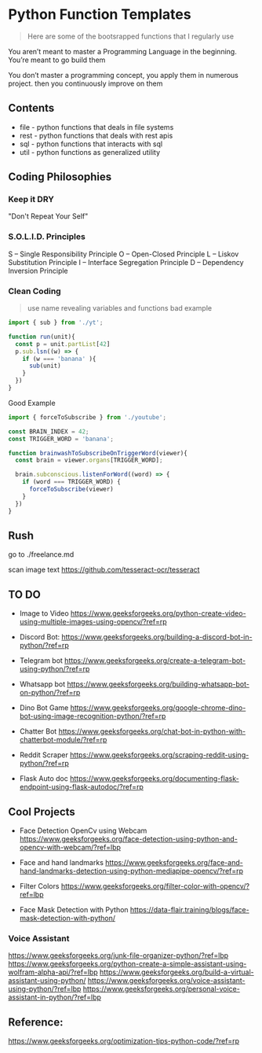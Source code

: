 # Python Function Templates
> Here are some of the bootsrapped functions that I regularly use

You aren’t meant to master a Programming Language in the beginning.
You’re meant to go build them 

You don’t master a programming concept, 
you apply them in numerous project.
then you continuously improve on them

## Contents

- file - python functions that deals in file systems
- rest - python functions that deals with rest apis
- sql - python functions that interacts with sql
- util - python functions as generalized utility 

## Coding Philosophies

### Keep it DRY

"Don't Repeat Your Self"


### S.O.L.I.D. Principles

S – Single Responsibility Principle
O – Open-Closed Principle
L – Liskov Substitution Principle
I – Interface Segregation Principle
D – Dependency Inversion Principle

### Clean Coding 
> use name revealing variables and functions
bad example
```js
import { sub } from './yt';

function run(unit){
  const p = unit.partList[42]
  p.sub.lsn((w) => {
    if (w === 'banana' ){
      sub(unit)
    }
  })
}
```

Good Example
```js
import { forceToSubscribe } from './youtube';

const BRAIN_INDEX = 42;
const TRIGGER_WORD = 'banana';

function brainwashToSubscribeOnTriggerWord(viewer){
  const brain = viewer.organs[TRIGGER_WORD];

  brain.subconscious.listenForWord((word) => {
    if (word === TRIGGER_WORD) {
      forceToSubscribe(viewer)
    }
  })
}
```

## Rush 

go to ./freelance.md 

scan image text 
https://github.com/tesseract-ocr/tesseract

## TO DO 
- Image to Video 
https://www.geeksforgeeks.org/python-create-video-using-multiple-images-using-opencv/?ref=rp

- Discord Bot: 
https://www.geeksforgeeks.org/building-a-discord-bot-in-python/?ref=rp

- Telegram bot
https://www.geeksforgeeks.org/create-a-telegram-bot-using-python/?ref=rp

- Whatsapp bot 
https://www.geeksforgeeks.org/building-whatsapp-bot-on-python/?ref=rp

- Dino Bot Game
https://www.geeksforgeeks.org/google-chrome-dino-bot-using-image-recognition-python/?ref=rp

- Chatter Bot 
https://www.geeksforgeeks.org/chat-bot-in-python-with-chatterbot-module/?ref=rp 

- Reddit Scraper 
https://www.geeksforgeeks.org/scraping-reddit-using-python/?ref=rp 


- Flask Auto doc 
https://www.geeksforgeeks.org/documenting-flask-endpoint-using-flask-autodoc/?ref=rp 

## Cool Projects 

- Face Detection OpenCv  using Webcam
https://www.geeksforgeeks.org/face-detection-using-python-and-opencv-with-webcam/?ref=lbp

- Face and hand landmarks 
https://www.geeksforgeeks.org/face-and-hand-landmarks-detection-using-python-mediapipe-opencv/?ref=rp 

- Filter Colors
https://www.geeksforgeeks.org/filter-color-with-opencv/?ref=lbp

- Face Mask Detection with Python 
https://data-flair.training/blogs/face-mask-detection-with-python/


### Voice Assistant 

https://www.geeksforgeeks.org/junk-file-organizer-python/?ref=lbp
https://www.geeksforgeeks.org/python-create-a-simple-assistant-using-wolfram-alpha-api/?ref=lbp
https://www.geeksforgeeks.org/build-a-virtual-assistant-using-python/
https://www.geeksforgeeks.org/voice-assistant-using-python/?ref=lbp
https://www.geeksforgeeks.org/personal-voice-assistant-in-python/?ref=lbp

## Reference:

https://www.geeksforgeeks.org/optimization-tips-python-code/?ref=rp
